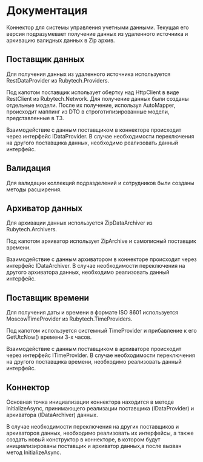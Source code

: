 # Документация

Коннектор для системы управления учетными данными. Текущая его версия подразумевает получение данных из удаленного источника и архивацию валидных данных в Zip архив.

## Поставщик данных

Для получения данных из удаленного источника используется RestDataProvider из Rubytech.Providers. 

Под капотом поставщик использует обертку над HttpClient в виде RestClient из Rubytech.Network.
Для получение данных были созданы отдельные модели. После их получение, используя AutoMapper, происходит маппинг из DTO в строготипизированные модели, представленные в ТЗ.

Взаимодействие с данным поставщиком в коннекторе происходит через интерфейс IDataProvider. В случае необходимости переключения на другого поставщика данных, необходимо реализовать данный интерфейс.

## Валидация

Для валидации коллекций подразделений и сотрудников были созданы методы расширения.

## Архиватор данных

Для архивации данных используется ZipDataArchiver из Rubytech.Archivers. 

Под капотом архиватор использует ZipArchive и самописный поставщик времени.

Взаимодействие с данным архиватором в коннекторе происходит через интерфейс IDataArchiver. В случае необходимости переключения на другого архиватора данных, необходимо реализовать данный интерфейс.

## Поставщик времени

Для получения даты и времени в формате ISO 8601 используется MoscowTimeProvider из Rubytech.TimeProviders.

Под капотом используется системный TimeProvider и прибавление к его GetUtcNow() времени 3-х часов.

Взаимодействие с данным поставщиком в архиваторе происходит через интерфейс ITimeProvider. В случае необходимости переключения на другого поставщика времени, необходимо реализовать данный интерфейс.

## Коннектор

Основная точка инициализации коннектора находится в методе InitializeAsync, принимающего реализации поставщика (IDataProvider) и архиватора (IDataArchiver) данных.

В случае необходимости переключения на других поставщиков и архиваторов данных, необходимо реализовать их интерфейсы, а также создать новый конструктор в коннекторе, в котором будут инициализированы поставщик и архиватор данных,а после вызван метод InitializeAsync.
